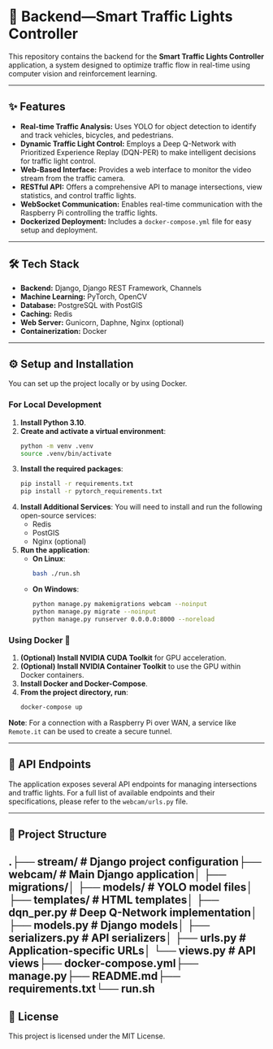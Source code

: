 # 🚦 Backend—Smart Traffic Lights Controller

This repository contains the backend for the **Smart Traffic Lights Controller** application, a system designed to optimize traffic flow in real-time using computer vision and reinforcement learning.

---

## ✨ Features

-   **Real-time Traffic Analysis:** Uses YOLO for object detection to identify and track vehicles, bicycles, and pedestrians.
-   **Dynamic Traffic Light Control:** Employs a Deep Q-Network with Prioritized Experience Replay (DQN-PER) to make intelligent decisions for traffic light control.
-   **Web-Based Interface:** Provides a web interface to monitor the video stream from the traffic camera.
-   **RESTful API:** Offers a comprehensive API to manage intersections, view statistics, and control traffic lights.
-   **WebSocket Communication:** Enables real-time communication with the Raspberry Pi controlling the traffic lights.
-   **Dockerized Deployment:** Includes a `docker-compose.yml` file for easy setup and deployment.

---

## 🛠️ Tech Stack

-   **Backend:** Django, Django REST Framework, Channels
-   **Machine Learning:** PyTorch, OpenCV
-   **Database:** PostgreSQL with PostGIS
-   **Caching:** Redis
-   **Web Server:** Gunicorn, Daphne, Nginx (optional)
-   **Containerization:** Docker

---

## ⚙️ Setup and Installation

You can set up the project locally or by using Docker.

### For Local Development

1.  **Install Python 3.10**.
2.  **Create and activate a virtual environment**:
    ```bash
    python -m venv .venv
    source .venv/bin/activate
    ```
3.  **Install the required packages**:
    ```bash
    pip install -r requirements.txt
    pip install -r pytorch_requirements.txt
    ```
4.  **Install Additional Services**:
    You will need to install and run the following open-source services:
    -   Redis
    -   PostGIS
    -   Nginx (optional)
5.  **Run the application**:
    -   **On Linux**:
        ```bash
        bash ./run.sh
        ```
    -   **On Windows**:
        ```bash
        python manage.py makemigrations webcam --noinput
        python manage.py migrate --noinput
        python manage.py runserver 0.0.0.0:8000 --noreload
        ```

### Using Docker 🐳

1.  **(Optional) Install NVIDIA CUDA Toolkit** for GPU acceleration.
2.  **(Optional) Install NVIDIA Container Toolkit** to use the GPU within Docker containers.
3.  **Install Docker and Docker-Compose**.
4.  **From the project directory, run**:
    ```bash
    docker-compose up
    ```

**Note**: For a connection with a Raspberry Pi over WAN, a service like `Remote.it` can be used to create a secure tunnel.

---

## 📜 API Endpoints

The application exposes several API endpoints for managing intersections and traffic lights. For a full list of available endpoints and their specifications, please refer to the `webcam/urls.py` file.

---

## 📂 Project Structure

.├── stream/             # Django project configuration├── webcam/             # Main Django application│   ├── migrations/│   ├── models/         # YOLO model files│   ├── templates/      # HTML templates│   ├── dqn_per.py      # Deep Q-Network implementation│   ├── models.py       # Django models│   ├── serializers.py  # API serializers│   ├── urls.py         # Application-specific URLs│   └── views.py        # API views├── docker-compose.yml├── manage.py├── README.md├── requirements.txt└── run.sh
---

## 📄 License

This project is licensed under the MIT License.
